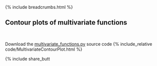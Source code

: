 {% include breadcrumbs.html %}

## Contour plots of multivariate functions
<div class="header_line"><br/></div>

Download the [multivariate_functions.py](code/multivariate_functions.py) source code
{% include_relative code/MultivariateContourPlot.html %}

<p style="clear: both;"></p>

{% include share_butt